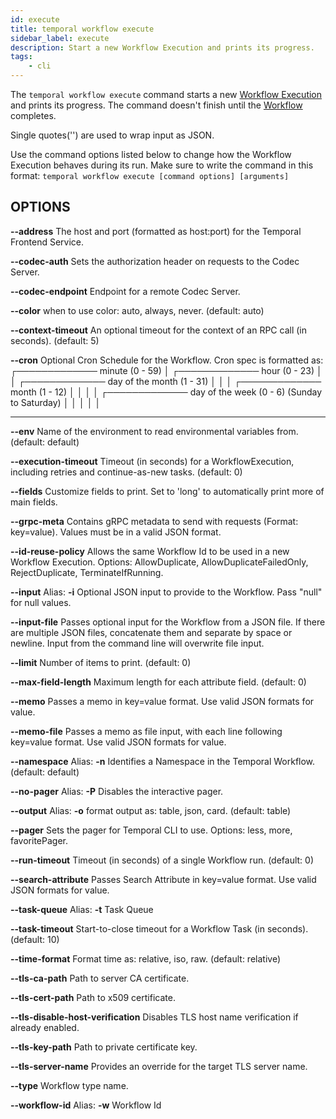 ```yaml
---
id: execute
title: temporal workflow execute
sidebar_label: execute
description: Start a new Workflow Execution and prints its progress.
tags:
	- cli
---
```



The `temporal workflow execute` command starts a new [Workflow Execution](/workflows#workflow-execution) and prints its progress.
The command doesn't finish until the [Workflow](/workflows) completes.

Single quotes('') are used to wrap input as JSON.

Use the command options listed below to change how the Workflow Execution behaves during its run.
Make sure to write the command in this format:
`temporal workflow execute [command options] [arguments]`

## OPTIONS

**--address**
The host and port (formatted as host:port) for the Temporal Frontend Service.

**--codec-auth**
Sets the authorization header on requests to the Codec Server.

**--codec-endpoint**
Endpoint for a remote Codec Server.

**--color**
when to use color: auto, always, never. (default: auto)

**--context-timeout**
An optional timeout for the context of an RPC call (in seconds). (default: 5)

**--cron**
Optional Cron Schedule for the Workflow. Cron spec is formatted as:
┌───────────── minute (0 - 59)
│ ┌───────────── hour (0 - 23)
│ │ ┌───────────── day of the month (1 - 31)
│ │ │ ┌───────────── month (1 - 12)
│ │ │ │ ┌───────────── day of the week (0 - 6) (Sunday to Saturday)
│ │ │ │ │
* * * * *

**--env**
Name of the environment to read environmental variables from. (default: default)

**--execution-timeout**
Timeout (in seconds) for a WorkflowExecution, including retries and continue-as-new tasks. (default: 0)

**--fields**
Customize fields to print. Set to 'long' to automatically print more of main fields.

**--grpc-meta**
Contains gRPC metadata to send with requests (Format: key=value). Values must be in a valid JSON format.

**--id-reuse-policy**
Allows the same Workflow Id to be used in a new Workflow Execution. Options: AllowDuplicate, AllowDuplicateFailedOnly, RejectDuplicate, TerminateIfRunning.

**--input**
Alias: **-i**
Optional JSON input to provide to the Workflow.
Pass "null" for null values.

**--input-file**
Passes optional input for the Workflow from a JSON file.
If there are multiple JSON files, concatenate them and separate by space or newline.
Input from the command line will overwrite file input.

**--limit**
Number of items to print. (default: 0)

**--max-field-length**
Maximum length for each attribute field. (default: 0)

**--memo**
Passes a memo in key=value format. Use valid JSON formats for value.

**--memo-file**
Passes a memo as file input, with each line following key=value format. Use valid JSON formats for value.

**--namespace**
Alias: **-n**
Identifies a Namespace in the Temporal Workflow. (default: default)

**--no-pager**
Alias: **-P**
Disables the interactive pager.

**--output**
Alias: **-o**
format output as: table, json, card. (default: table)

**--pager**
Sets the pager for Temporal CLI to use.
Options: less, more, favoritePager.

**--run-timeout**
Timeout (in seconds) of a single Workflow run. (default: 0)

**--search-attribute**
Passes Search Attribute in key=value format. Use valid JSON formats for value.

**--task-queue**
Alias: **-t**
Task Queue

**--task-timeout**
Start-to-close timeout for a Workflow Task (in seconds). (default: 10)

**--time-format**
Format time as: relative, iso, raw. (default: relative)

**--tls-ca-path**
Path to server CA certificate.

**--tls-cert-path**
Path to x509 certificate.

**--tls-disable-host-verification**
Disables TLS host name verification if already enabled.

**--tls-key-path**
Path to private certificate key.

**--tls-server-name**
Provides an override for the target TLS server name.

**--type**
Workflow type name.

**--workflow-id**
Alias: **-w**
Workflow Id

